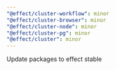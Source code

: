 ```yaml
---
"@effect/cluster-workflow": minor
"@effect/cluster-browser": minor
"@effect/cluster-node": minor
"@effect/cluster-pg": minor
"@effect/cluster": minor
---
```


Update packages to effect stable
